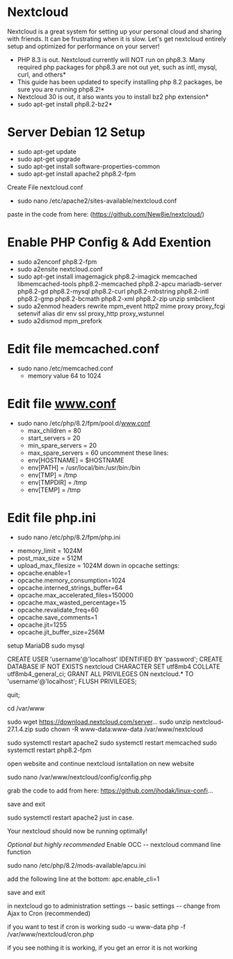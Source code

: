 # Nextcloud

Nextcloud is a great system for setting up your personal cloud and sharing with friends.  It can be frustrating when it is slow.  Let's get nextcloud entirely setup and optimized for performance on your server!

* PHP 8.3 is out.  Nextcloud currently will NOT run on php8.3.  Many required php packages for php8.3 are not out yet, such as intl, mysql, curl, and others*
* This guide has been updated to specify installing php 8.2 packages, be sure you are running php8.2!*
* Nextcloud 30 is out, it also wants you to install bz2 php extension*
* sudo apt-get install php8.2-bz2*


# Server Debian 12 Setup 

- sudo apt-get update
- sudo apt-get upgrade
- sudo apt-get install software-properties-common
- sudo apt-get install apache2 php8.2-fpm

Create File nextcloud.conf

- sudo nano /etc/apache2/sites-available/nextcloud.conf

paste in the code from here:
(https://github.com/New8ie/nextcloud/)

# Enable PHP Config & Add Exention

- sudo a2enconf php8.2-fpm
- sudo a2ensite nextcloud.conf
- sudo apt-get install imagemagick php8.2-imagick memcached libmemcached-tools php8.2-memcached php8.2-apcu mariadb-server php8.2-gd php8.2-mysql php8.2-curl php8.2-mbstring php8.2-intl php8.2-gmp php8.2-bcmath php8.2-xml php8.2-zip unzip smbclient
- sudo a2enmod headers rewrite mpm_event http2 mime proxy proxy_fcgi setenvif alias dir env ssl proxy_http proxy_wstunnel
- sudo a2dismod mpm_prefork

# Edit file memcached.conf
- sudo nano /etc/memcached.conf 
  * memory value 64 to 1024

# Edit file www.conf
- sudo nano /etc/php/8.2/fpm/pool.d/www.conf
  * max_children = 80
  * start_servers = 20
  * min_spare_servers = 20
  * max_spare_servers = 60
 uncomment these lines:
  * env[HOSTNAME] = $HOSTNAME
  * env[PATH] = /usr/local/bin:/usr/bin:/bin
  * env[TMP] = /tmp
  * env[TMPDIR] = /tmp
  * env[TEMP] = /tmp

# Edit file php.ini
- sudo nano /etc/php/8.2/fpm/php.ini
* memory_limit = 1024M
* post_max_size = 512M
* upload_max_filesize = 1024M
down in opcache settings:
* opcache.enable=1
* opcache.memory_consumption=1024
* opcache.interned_strings_buffer=64
* opcache.max_accelerated_files=150000
* opcache.max_wasted_percentage=15
* opcache.revalidate_freq=60
* opcache.save_comments=1
* opcache.jit=1255
* opcache.jit_buffer_size=256M

setup MariaDB
sudo mysql

CREATE USER 'username'@'localhost' IDENTIFIED BY 'password';
CREATE DATABASE IF NOT EXISTS nextcloud CHARACTER SET utf8mb4 COLLATE utf8mb4_general_ci;
GRANT ALL PRIVILEGES ON nextcloud.* TO 'username'@'localhost';
FLUSH PRIVILEGES;

quit;

cd /var/www

sudo wget https://download.nextcloud.com/server...
sudo unzip nextcloud-27.1.4.zip
sudo chown -R www-data:www-data /var/www/nextcloud

sudo systemctl restart apache2
sudo systemctl restart memcached
sudo systemctl restart php8.2-fpm

open website and continue nextcloud isntallation on new website

sudo nano /var/www/nextcloud/config/config.php

grab the code to add from here:
https://github.com/jhodak/linux-confi...

save and exit

sudo systemctl restart apache2 just in case.

Your nextcloud should now be running optimally!

*Optional but highly recommended*
Enable OCC -- nextcloud command line function

sudo nano /etc/php/8.2/mods-available/apcu.ini

add the following line at the bottom:
apc.enable_cli=1

save and exit

in nextcloud go to
administration settings  -- basic settings -- change from Ajax to Cron (recommended)

if you want to test if cron is working
sudo -u www-data php -f /var/www/nextcloud/cron.php

if you see nothing it is working, if you get an error it is not working

